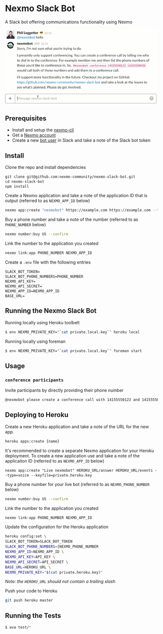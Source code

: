# Nexmo Slack Bot

A Slack bot offering communications functionality using Nexmo

![nexmobot example](nexmobot.gif)

## Prerequisites

* Install and setup the [nexmo-cli](https://github.com/nexmo/nexmo-cli)
* Get a [Nexmo account](https://dashboard.nexmo.com/sign-up)
* Create a new [bot user](https://api.slack.com/bot-users) in Slack and take a note of the Slack bot token

## Install

Clone the repo and install dependencies

```
git clone git@github.com:nexmo-community/nexmo-slack-bot.git
cd nexmo-slack-bot
npm install
```

Create a Nexmo application and take a note of the application ID that is output (referred to as `NEXMO_APP_ID` below)

```sh
nexmo app:create "nexmobot" https://example.com https://example.com --type=voice --keyfile=private.local.key
```

Buy a phone number and take a note of the number (referred to as `PHONE_NUMBER` below)

```sh
nexmo number:buy US --confirm
```

Link the number to the application you created

```sh
nexmo link:app PHONE_NUMBER NEXMO_APP_ID
```

Create a `.env` file with the following entries

```
SLACK_BOT_TOKEN=
SLACK_BOT_PHONE_NUMBERS=PHONE_NUMBER
NEXMO_API_KEY=
NEXMO_API_SECRET=
NEXMO_APP_ID=NEXMO_APP_ID
BASE_URL=
```

## Running the Nexmo Slack Bot

Running locally using Heroku toolbelt

```sh
$ env NEXMO_PRIVATE_KEY="`cat private.local.key`" heroku local
```

Running locally using foreman

```sh
$ env NEXMO_PRIVATE_KEY="`cat private.local.key`" foreman start
```

## Usage

### `conference participants`

Invite participants by directly providing their phone number

```sh
@nexmobot please create a conference call with 14155550123 and 14155550456
```

## Deploying to Heroku

Create a new Heroku application and take a note of the URL for the new app.

```sh
heroku apps:create {name}
```

It's recommended to create a separate Nexmo application for your Heroku deployment. To create a new application use and take a note of the applicaiton ID (referred to as `NEXMO_APP_ID` below)

```
nexmo app:create "Live nexmobot" HEROKU_URL/answer HEROKU_URL/events --type=voice --keyfile=private.heroku.key
```

Buy a phone number for your live bot (referred to as `NEXMO_PHONE_NUMBER` below)

```sh
nexmo number:buy US --confirm
```

Link the number to the application you created

```sh
nexmo link:app PHONE_NUMBER NEXMO_APP_ID
```

Update the configuration for the Heroku application

```sh
heroku config:set \
SLACK_BOT_TOKEN=SLACK_BOT_TOKEN
SLACK_BOT_PHONE_NUMBERS={NEXMO_PHONE_NUMBER
NEXMO_APP_ID=NEXMO_APP_ID \
NEXMO_API_KEY=API_KEY \
NEXMO_API_SECRET=API_SECRET \
BASE_URL=HEROKU_URL \
NEXMO_PRIVATE_KEY="$(cat private.heroku.key)"
```

*Note: the `HEROKU_URL` should not contain a trailing slash*

Push your code to Heroku

```sh
git push heroku master
```
 

## Running the Tests

```sh
$ ava test/*
```